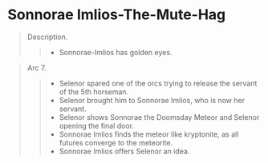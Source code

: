 # Sonnorae Imlios-The-Mute-Hag

> Description.
>> - Sonnorae-Imlios has golden eyes.

> Arc 7.
>> - Selenor spared one of the orcs trying to release the servant of the 5th horseman.
>> - Selenor brought him to Sonnorae Imlios, who is now her servant.
>> - Selenor shows Sonnorae the Doomsday Meteor and Selenor opening the final door.
>> - Sonnorae Imlios finds the meteor like kryptonite, as all futures converge to the meteorite.
>> - Sonnorae Imlios offers Selenor an idea.  
